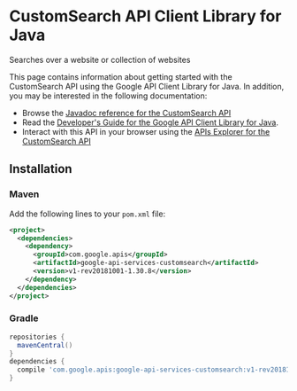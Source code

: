 # CustomSearch API Client Library for Java

Searches over a website or collection of websites

This page contains information about getting started with the CustomSearch API
using the Google API Client Library for Java. In addition, you may be interested
in the following documentation:

* Browse the [Javadoc reference for the CustomSearch API][javadoc]
* Read the [Developer's Guide for the Google API Client Library for Java][google-api-client].
* Interact with this API in your browser using the [APIs Explorer for the CustomSearch API][api-explorer]

## Installation

### Maven

Add the following lines to your `pom.xml` file:

```xml
<project>
  <dependencies>
    <dependency>
      <groupId>com.google.apis</groupId>
      <artifactId>google-api-services-customsearch</artifactId>
      <version>v1-rev20181001-1.30.8</version>
    </dependency>
  </dependencies>
</project>
```

### Gradle

```gradle
repositories {
  mavenCentral()
}
dependencies {
  compile 'com.google.apis:google-api-services-customsearch:v1-rev20181001-1.30.8'
}
```

[javadoc]: https://googleapis.dev/java/google-api-services-customsearch/latest/index.html
[google-api-client]: https://github.com/googleapis/google-api-java-client/
[api-explorer]: https://developers.google.com/apis-explorer/#p/customsearch/v1/
